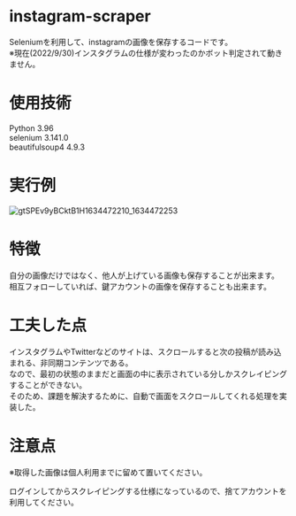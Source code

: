 # instagram-scraper

Seleniumを利用して、instagramの画像を保存するコードです。  
※現在(2022/9/30)インスタグラムの仕様が変わったのかボット判定されて動きません。

# 使用技術
Python 3.96  
selenium 3.141.0  
beautifulsoup4 4.9.3

# 実行例
![gtSPEv9yBCktB1H1634472210_1634472253](https://user-images.githubusercontent.com/40497724/137626623-6cbaa484-603b-464a-b0a3-84aeb4d65634.png)




# 特徴
自分の画像だけではなく、他人が上げている画像も保存することが出来ます。  
相互フォローしていれば、鍵アカウントの画像を保存することも出来ます。  

# 工夫した点
インスタグラムやTwitterなどのサイトは、スクロールすると次の投稿が読み込まれる、非同期コンテンツである。  
なので、最初の状態のままだと画面の中に表示されている分しかスクレイピングすることができない。  
そのため、課題を解決するために、自動で画面をスクロールしてくれる処理を実装した。


# 注意点
※取得した画像は個人利用までに留めて置いてください。    

ログインしてからスクレイピングする仕様になっているので、捨てアカウントを利用してください。

